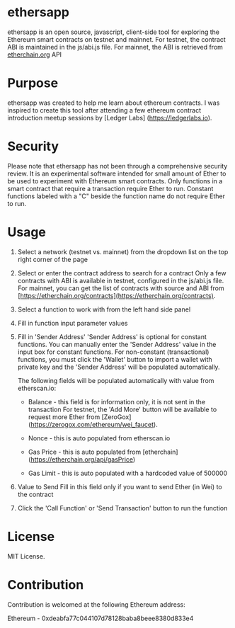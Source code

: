 # ethersapp
ethersapp is an open source, javascript, client-side tool for exploring the Ethereum smart contracts on testnet and mainnet.  For testnet, the contract ABI is maintained in the js/abi.js file.  For mainnet, the ABI is retrieved from [etherchain.org](https://etherchain.org) API

# Purpose
ethersapp was created to help me learn about ethereum contracts.  I was inspired to create this tool after attending a few ethereum contract introduction meetup sessions by [Ledger Labs] (https://ledgerlabs.io).

# Security
Please note that ethersapp has not been through a comprehensive security review. It is an experimental software intended for small amount of Ether to be used to experiment with Ethereum smart contracts. Only functions in a smart contract that require a transaction require Ether to run.  Constant functions labeled with a "C" beside the function name do not require Ether to run.

# Usage
1. Select a network (testnet vs. mainnet) from the dropdown list on the top right corner of the page

2. Select or enter the contract address to search for a contract
   Only a few contracts with ABI is available in testnet, configured in the js/abi.js file.
   For mainnet, you can get the list of contracts with source and ABI from [https://etherchain.org/contracts](https://etherchain.org/contracts).

3. Select a function to work with from the left hand side panel 

4. Fill in function input parameter values

5. Fill in 'Sender Address'
   'Sender Address' is optional for constant functions. You can manually enter the 'Sender Address' value in the input box for constant functions. For non-constant (transactional) functions, you must click the 'Wallet' button to import a wallet with private key and the 'Sender Address' will be populated automatically.

   The following fields will be populated automatically with value from etherscan.io:
   * Balance - this field is for information only, it is not sent in the transaction
               For testnet, the 'Add More' button will be available to request more Ether from [ZeroGox] (https://zerogox.com/ethereum/wei_faucet).

   * Nonce - this is auto populated from etherscan.io
   * Gas Price - this is auto populated from [etherchain] (https://etherchain.org/api/gasPrice)  
   * Gas Limit - this is auto populated with a hardcoded value of 500000
   
6. Value to Send
   Fill in this field only if you want to send Ether (in Wei) to the contract

7. Click the 'Call Function' or 'Send Transaction' button to run the function


# License
MIT License.

# Contribution
Contribution is welcomed at the following Ethereum address:

Ethereum - 0xdeabfa77c044107d78128baba8beee8380d833e4
